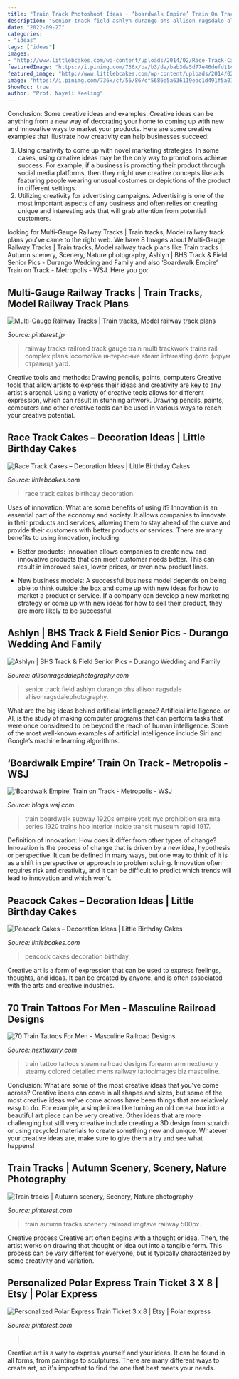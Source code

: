 ```yaml
---
title: "Train Track Photoshoot Ideas - ‘boardwalk Empire’ Train On Track"
description: "Senior track field ashlyn durango bhs allison ragsdale allisonragsdalephotography"
date: "2022-09-27"
categories:
- "ideas"
tags: ["ideas"]
images:
- "http://www.littlebcakes.com/wp-content/uploads/2014/02/Race-Track-Cakes.jpg"
featuredImage: "https://i.pinimg.com/736x/ba/b3/da/bab3da5d77e46defd11c4edc0845e88f--track.jpg"
featured_image: "http://www.littlebcakes.com/wp-content/uploads/2014/02/Race-Track-Cakes.jpg"
image: "https://i.pinimg.com/736x/cf/56/86/cf5686e5a636119eac1d491f5a01b657.jpg"
ShowToc: true
author: "Prof. Nayeli Keeling"
---
```



Conclusion: Some creative ideas and examples.
Creative ideas can be anything from a new way of decorating your home to coming up with new and innovative ways to market your products. Here are some creative examples that illustrate how creativity can help businesses succeed:
1. Using creativity to come up with novel marketing strategies. In some cases, using creative ideas may be the only way to promotions achieve success. For example, if a business is promoting their product through social media platforms, then they might use creative concepts like ads featuring people wearing unusual costumes or depictions of the product in different settings.
2. Utilizing creativity for advertising campaigns. Advertising is one of the most important aspects of any business and often relies on creating unique and interesting ads that will grab attention from potential customers.

	

		
looking for Multi-Gauge Railway Tracks | Train tracks, Model railway track plans you've came to the right web. We have 8 Images about Multi-Gauge Railway Tracks | Train tracks, Model railway track plans like Train tracks | Autumn scenery, Scenery, Nature photography, Ashlyn | BHS Track &amp; Field Senior Pics - Durango Wedding and Family and also ‘Boardwalk Empire’ Train on Track - Metropolis - WSJ. Here you go:
		
    
## Multi-Gauge Railway Tracks | Train Tracks, Model Railway Track Plans

<img loading=lazy src="https://i.pinimg.com/736x/ba/b3/da/bab3da5d77e46defd11c4edc0845e88f--track.jpg" onerror="this.onerror=null;this.src='https://tse1.mm.bing.net/th?id=OIP.mRb8ejYOJ0NiLsttdx-ypAHaKs&amp;pid=15.1';" alt="Multi-Gauge Railway Tracks | Train tracks, Model railway track plans">

_Source: pinterest.jp_

>railway tracks railroad track gauge train multi trackwork trains rail complex plans locomotive интересные steam interesting фото форум страница yard. 

	

Creative tools and methods: Drawing pencils, paints, computers
Creative tools that allow artists to express their ideas and creativity are key to any artist's arsenal. Using a variety of creative tools allows for different expression, which can result in stunning artwork. Drawing pencils, paints, computers and other creative tools can be used in various ways to reach your creative potential.

    
## Race Track Cakes – Decoration Ideas | Little Birthday Cakes

<img loading=lazy src="http://www.littlebcakes.com/wp-content/uploads/2014/02/Race-Track-Cakes.jpg" onerror="this.onerror=null;this.src='https://tse2.mm.bing.net/th?id=OIP.6acUeUsNtccX-138aZ8Z9gHaE9&amp;pid=15.1';" alt="Race Track Cakes – Decoration Ideas | Little Birthday Cakes">

_Source: littlebcakes.com_

>race track cakes birthday decoration. 

	

Uses of innovation: What are some benefits of using it?
Innovation is an essential part of the economy and society. It allows companies to innovate in their products and services, allowing them to stay ahead of the curve and provide their customers with better products or services. There are many benefits to using innovation, including: 
- Better products: Innovation allows companies to create new and innovative products that can meet customer needs better. This can result in improved sales, lower prices, or even new product lines.

- New business models: A successful business model depends on being able to think outside the box and come up with new ideas for how to market a product or service. If a company can develop a new marketing strategy or come up with new ideas for how to sell their product, they are more likely to be successful.

    
## Ashlyn | BHS Track &amp; Field Senior Pics - Durango Wedding And Family

<img loading=lazy src="https://allisonragsdalephotography.com/wp-content/uploads/2013/08/allisonragsdalephotography-1217.jpg" onerror="this.onerror=null;this.src='https://tse2.mm.bing.net/th?id=OIP.JlBPhlrNWzF9oAGafvPwpwHaLI&amp;pid=15.1';" alt="Ashlyn | BHS Track &amp; Field Senior Pics - Durango Wedding and Family">

_Source: allisonragsdalephotography.com_

>senior track field ashlyn durango bhs allison ragsdale allisonragsdalephotography. 

	

What are the big ideas behind artificial intelligence?
Artificial intelligence, or AI, is the study of making computer programs that can perform tasks that were once considered to be beyond the reach of human intelligence. Some of the most well-known examples of artificial intelligence include Siri and Google’s machine learning algorithms.

    
## ‘Boardwalk Empire’ Train On Track - Metropolis - WSJ

<img loading=lazy src="http://s.wsj.net/public/resources/images/OB-PL609_BEmpir_G_20110902112502.jpg" onerror="this.onerror=null;this.src='https://tse1.mm.bing.net/th?id=OIP.w0C9lvPPJwTkmRLKLLOvKAHaE8&amp;pid=15.1';" alt="‘Boardwalk Empire’ Train on Track - Metropolis - WSJ">

_Source: blogs.wsj.com_

>train boardwalk subway 1920s empire york nyc prohibition era mta series 1920 trains hbo interior inside transit museum rapid 1917. 

	

Definition of innovation: How does it differ from other types of change?
Innovation is the process of change that is driven by a new idea, hypothesis or perspective. It can be defined in many ways, but one way to think of it is as a shift in perspective or approach to problem solving. Innovation often requires risk and creativity, and it can be difficult to predict which trends will lead to innovation and which won't.

    
## Peacock Cakes – Decoration Ideas | Little Birthday Cakes

<img loading=lazy src="http://www.littlebcakes.com/wp-content/uploads/2014/02/Peacock-Wedding-Cakes.jpg" onerror="this.onerror=null;this.src='https://tse1.mm.bing.net/th?id=OIP.QmrgadVDAR4fUvHLkvVZFwHaLG&amp;pid=15.1';" alt="Peacock Cakes – Decoration Ideas | Little Birthday Cakes">

_Source: littlebcakes.com_

>peacock cakes decoration birthday. 

	

Creative art is a form of expression that can be used to express feelings, thoughts, and ideas. It can be created by anyone, and is often associated with the arts and creative industries.

    
## 70 Train Tattoos For Men - Masculine Railroad Designs

<img loading=lazy src="http://nextluxury.com/wp-content/uploads/forearm-mens-steam-train-tattoo.jpg" onerror="this.onerror=null;this.src='https://tse3.mm.bing.net/th?id=OIP.S5gpUIusS4psB4Ws00hRXQHaHa&amp;pid=15.1';" alt="70 Train Tattoos For Men - Masculine Railroad Designs">

_Source: nextluxury.com_

>train tattoo tattoos steam railroad designs forearm arm nextluxury steamy colored detailed mens railway tattooimages biz masculine. 

	

Conclusion: What are some of the most creative ideas that you've come across?
Creative ideas can come in all shapes and sizes, but some of the most creative ideas we've come across have been things that are relatively easy to do. For example, a simple idea like turning an old cereal box into a beautiful art piece can be very creative. Other ideas that are more challenging but still very creative include creating a 3D design from scratch or using recycled materials to create something new and unique. Whatever your creative ideas are, make sure to give them a try and see what happens!

    
## Train Tracks | Autumn Scenery, Scenery, Nature Photography

<img loading=lazy src="https://i.pinimg.com/originals/0e/a4/d5/0ea4d5af6adb7cb250749850e0580c8d.png" onerror="this.onerror=null;this.src='https://tse1.mm.bing.net/th?id=OIP.mE3wIympPmGEsvENLjBlQAHaLH&amp;pid=15.1';" alt="Train tracks | Autumn scenery, Scenery, Nature photography">

_Source: pinterest.com_

>train autumn tracks scenery railroad imgfave railway 500px. 

	

Creative process
Creative art often begins with a thought or idea. Then, the artist works on drawing that thought or idea out into a tangible form. This process can be vary different for everyone, but is typically characterized by some creativity and variation.

    
## Personalized Polar Express Train Ticket 3 X 8 | Etsy | Polar Express

<img loading=lazy src="https://i.pinimg.com/736x/cf/56/86/cf5686e5a636119eac1d491f5a01b657.jpg" onerror="this.onerror=null;this.src='https://tse1.mm.bing.net/th?id=OIP.C6VgA0MT9OOnFEUE8h5OEwHaGB&amp;pid=15.1';" alt="Personalized Polar Express Train Ticket 3 x 8 | Etsy | Polar express">

_Source: pinterest.com_

>. 

	

Creative art is a way to express yourself and your ideas. It can be found in all forms, from paintings to sculptures. There are many different ways to create art, so it's important to find the one that best meets your needs.


